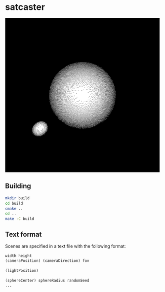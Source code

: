 satcaster
=========

![render](renders/1449014880.bmp)

## Building

```sh
mkdir build
cd build
cmake ..
cd ..
make -C build
```

## Text format

Scenes are specified in a text file with the following format:

```
width height
(cameraPosition) (cameraDirection) fov

(lightPosition)

(sphereCenter) sphereRadius randomSeed
...
```

